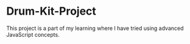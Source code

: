 # Drum-Kit-Project
This project is a part of my learning where I have tried using advanced JavaScript concepts.
